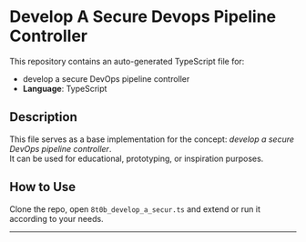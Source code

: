 # Develop A Secure Devops Pipeline Controller

This repository contains an auto-generated TypeScript file for:

- develop a secure DevOps pipeline controller
- **Language**: TypeScript

## Description

This file serves as a base implementation for the concept: *develop a secure DevOps pipeline controller*.  
It can be used for educational, prototyping, or inspiration purposes.

## How to Use

Clone the repo, open `8t0b_develop_a_secur.ts` and extend or run it according to your needs.

---


